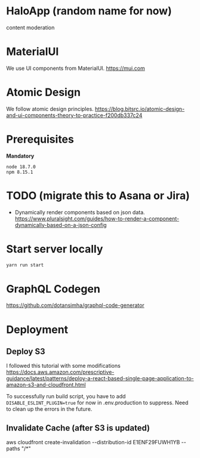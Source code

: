 # HaloApp (random name for now)
content moderation

# MaterialUI
We use UI components from MaterialUI.
https://mui.com


# Atomic Design
We follow atomic design principles. 
https://blog.bitsrc.io/atomic-design-and-ui-components-theory-to-practice-f200db337c24


# Prerequisites
**Mandatory**
```
node 18.7.0
npm 8.15.1
```

# TODO (migrate this to Asana or Jira)

* Dynamically render components based on json data.
https://www.pluralsight.com/guides/how-to-render-a-component-dynamically-based-on-a-json-config


# Start server locally
```sh
yarn run start
```

# GraphQL Codegen
https://github.com/dotansimha/graphql-code-generator


# Deployment

## Deploy S3
I followed this tutorial with some modifications
https://docs.aws.amazon.com/prescriptive-guidance/latest/patterns/deploy-a-react-based-single-page-application-to-amazon-s3-and-cloudfront.html

To successfully run build script, you have to add `DISABLE_ESLINT_PLUGIN=true` for now in .env.production to suppress. Need to clean up the errors in the future.

## Invalidate Cache (after S3 is updated)
aws cloudfront create-invalidation --distribution-id E1ENF29FUWH1YB --paths "/*"


